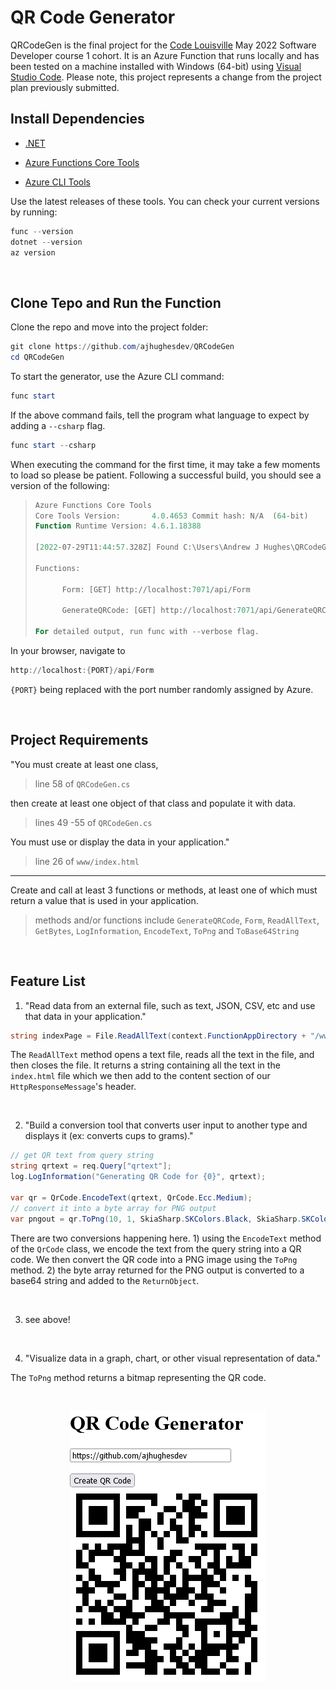 # QR Code Generator

QRCodeGen is the final project for the [Code Louisville](https://www.codelouisville.org) May 2022 Software Developer course 1 cohort. It is an Azure Function that runs locally and has been tested on a machine installed with Windows (64-bit) using [Visual Studio Code](https://visualstudio.microsoft.com/). Please note, this project represents a change from the project plan previously submitted.
 
## Install Dependencies ##

- [.NET](https://download.visualstudio.microsoft.com/download/pr/c246f2b8-da39-4b12-b87d-bf89b6b51298/2d43d4ded4b6a0c4d1a0b52f0b9a3b30/dotnet-sdk-6.0.302-win-x64.exe ".NET 6.x.x Download")

- [Azure Functions Core Tools](https://go.microsoft.com/fwlink/?linkid=2174087 "Azure Functions Core Tools v4.x")

- [Azure CLI Tools](https://aka.ms/installazurecliwindows "Azure CLI Tools latest release")

Use the latest releases of these tools. You can check your current versions by running:

```powershell
func --version
dotnet --version
az version
```

<br />

## Clone Tepo and Run the Function ##

Clone the repo and move into the project folder:

```powershell
git clone https://github.com/ajhughesdev/QRCodeGen
cd QRCodeGen
```

To start the generator, use the Azure CLI command:

```powershell
func start

```
If the above command fails, tell the program what language to expect by adding a `--csharp` flag.

```powershell
func start --csharp
```
When executing the command for the first time, it may take a few moments to load so please be patient. Following a successful build, you should see a version of the following:


>```powershell
>Azure Functions Core Tools
>Core Tools Version:       4.0.4653 Commit hash: N/A  (64-bit)
>Function Runtime Version: 4.6.1.18388
>
>[2022-07-29T11:44:57.328Z] Found C:\Users\Andrew J Hughes\QRCodeGen\QRCodeGen.csproj. Using for user secrets file configuration.
>
>Functions:
>
>       Form: [GET] http://localhost:7071/api/Form
>
>       GenerateQRCode: [GET] http://localhost:7071/api/GenerateQRCode
>
>For detailed output, run func with --verbose flag.
>```

In your browser, navigate to 

```powershell
http://localhost:{PORT}/api/Form
```

`{PORT}` being replaced with the port number randomly assigned by Azure.

<br />

## Project Requirements ##

"You must create at least one class,

>line 58 of `QRCodeGen.cs`

then create at least one object of that class and populate it with data.
 
>lines 49 -55 of `QRCodeGen.cs`
 
You must use or display the data in your application."

>line 26 of `www/index.html`

---
Create and call at least 3 functions or methods, at least one of which must return a value that is used in your application.

>methods and/or functions include `GenerateQRCode`, `Form`, `ReadAllText`, `GetBytes`, `LogInformation`, `EncodeText`, `ToPng` and `ToBase64String`

<br />

## Feature List ##

1. "Read data from an external file, such as text, JSON, CSV, etc and use that data in your application."
  

```cs
string indexPage = File.ReadAllText(context.FunctionAppDirectory + "/www/index.html");
```

The `ReadAllText` method opens a text file, reads all the text in the file, and then closes the file. It returns a string containing all the text in the `index.html` file which we then add to the content section of our `HttpResponseMessage`'s header. 

<br />

2. "Build a conversion tool that converts user input to another type and displays it (ex: converts cups to grams)."

```cs
// get QR text from query string 
string qrtext = req.Query["qrtext"];
log.LogInformation("Generating QR Code for {0}", qrtext);

var qr = QrCode.EncodeText(qrtext, QrCode.Ecc.Medium);
// convert it into a byte array for PNG output
var pngout = qr.ToPng(10, 1, SkiaSharp.SKColors.Black, SkiaSharp.SKColors.White);
```

There are two conversions happening here. 1) using the `EncodeText` method of the `QrCode` class, we encode the text from the query string into a QR code. We then convert the QR code into a PNG image using the `ToPng` method. 2) the byte array returned for the PNG output is converted to a base64 string and added to the `ReturnObject`.

<br />

3. see above!
   
<br />

4. "Visualize data in a graph, chart, or other visual representation of data."

 The `ToPng` method returns a bitmap representing the QR code.

<br />

<p align="center">
<img src="./qr-code-generator.png" alt="screenshot of program" />
</p>
